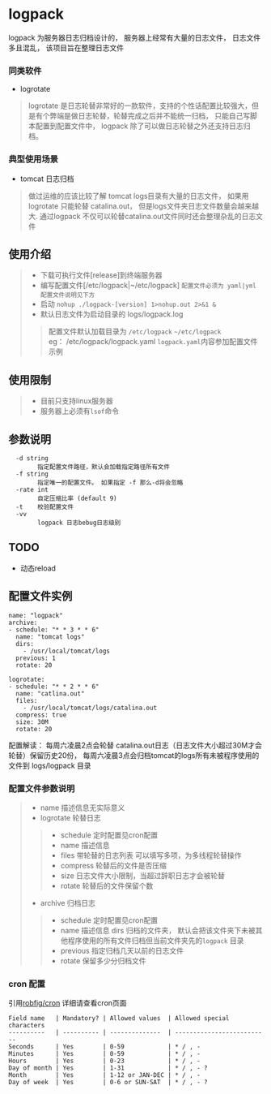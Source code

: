 # logpack 
logpack 为服务器日志归档设计的， 服务器上经常有大量的日志文件， 日志文件多且混乱， 该项目旨在整理日志文件

### 同类软件
- logrotate
> logrotate 是日志轮替非常好的一款软件，支持的个性话配置比较强大，但是有个弊端是做日志轮替，轮替完成之后并不能统一归档， 
> 只能自己写脚本配置到配置文件中， logpack 除了可以做日志轮替之外还支持日志归档。


### 典型使用场景
- tomcat 日志归档
> 做过运维的应该比较了解 tomcat logs目录有大量的日志文件， 如果用logrotate 只能轮替 catalina.out， 但是logs文件夹日志文件数量会越来越大.
> 通过logpack 不仅可以轮替catalina.out文件同时还会整理杂乱的日志文件



## 使用介绍 
> - 下载可执行文件[release]到终端服务器 
> - 编写配置文件[/etc/logpack|~/etc/logpack] `配置文件必须为 yaml|yml  配置文件说明见下方` 
> - 启动 `nohup ./logpack-[version] 1>nohup.out 2>&1 &`
> - 默认日志文件为启动目录的 logs/logpack.log
>> 配置文件默认加载目录为 `/etc/logpack` `~/etc/logpack`  
>> eg： /etc/logpack/logpack.yaml   `logpack.yaml`内容参加配置文件示例

## 使用限制
> - 目前只支持linux服务器 
> - 服务器上必须有`lsof`命令

## 参数说明 
```
  -d string
    	指定配置文件路径，默认会加载指定路径所有文件
  -f string
    	指定唯一的配置文件。 如果指定 -f 那么-d将会忽略
  -rate int
    	自定压缩比率 (default 9)
  -t	校验配置文件
  -vv
    	logpack 日志bebug日志级别
```

## TODO
- 动态reload

## 配置文件实例
```
name: "logpack"
archive:
- schedule: "* * 3 * * 6"
  name: "tomcat logs"
  dirs:
    - /usr/local/tomcat/logs
  previous: 1
  rotate: 20

logrotate:
- schedule: "* * 2 * * 6"
  name: "catlina.out"
  files:
    - /usr/local/tomcat/logs/catalina.out
  compress: true
  size: 30M
  rotate: 20
```
配置解读： 每周六凌晨2点会轮替 catalina.out日志（日志文件大小超过30M才会轮替）保留历史20份， 每周六凌晨3点会归档tomcat的logs所有未被程序使用的文件到 logs/logpack 目录
### 配置文件参数说明 
> - name 描述信息无实际意义
> - logrotate 轮替日志
>> - schedule 定时配置见cron配置
>> - name 描述信息 
>> - files 带轮替的日志列表 可以填写多项，为多线程轮替操作 
>> - compress 轮替后的文件是否压缩 
>> - size 日志文件大小限制，当超过辞职日志才会被轮替
>> - rotate 轮替后的文件保留个数
> - archive  归档日志
>> - schedule 定时配置见cron配置
>> - name 描述信息 
>> dirs 归档的文件夹， 默认会把该文件夹下未被其他程序使用的所有文件归档但当前文件夹先的`logpack` 目录 
>> - previous 指定归档几天以前的日志文件  
>> - rotate 保留多少分归档文件 


### cron 配置
引用[robfig/cron](https://godoc.org/github.com/robfig/cron) 详细请查看cron页面
```
Field name   | Mandatory? | Allowed values  | Allowed special characters
----------   | ---------- | --------------  | --------------------------
Seconds      | Yes        | 0-59            | * / , -
Minutes      | Yes        | 0-59            | * / , -
Hours        | Yes        | 0-23            | * / , -
Day of month | Yes        | 1-31            | * / , - ?
Month        | Yes        | 1-12 or JAN-DEC | * / , -
Day of week  | Yes        | 0-6 or SUN-SAT  | * / , - ?
```
